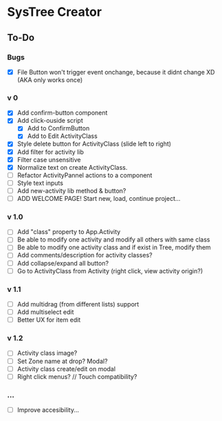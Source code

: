 # SysTree Creator

## To-Do

### Bugs
- [x] File Button won't trigger event onchange, because it didnt change XD (AKA only works once)

### v 0
- [x] Add confirm-button component
- [x] Add click-ouside script
	- [x] Add to ConfirmButton
	- [x] Add to Edit ActivityClass
- [x] Style delete button for ActivityClass (slide left to right)
- [x] Add filter for activity lib
- [x] Filter case unsensitive
- [x] Normalize text on create ActivityClass.
- [ ] Refactor ActivityPannel actions to a component
- [ ] Style text inputs
- [ ] Add new-activity lib method & button?
- [ ] ADD WELCOME PAGE! Start new, load, continue project...

### v 1.0
- [ ] Add "class" property to App.Activity
- [ ] Be able to modify one activity and modify all others with same class
- [ ] Be able to modify one activity class and if exist in Tree, modify them
- [ ] Add comments/description for activity classes?
- [ ] Add collapse/expand all button?
- [ ] Go to ActivityClass from Activity (right click, view activity origin?)

### v 1.1
- [ ] Add multidrag (from different lists) support
- [ ] Add multiselect edit
- [ ] Better UX for item edit

### v 1.2
- [ ] Activity class image?
- [ ] Set Zone name at drop? Modal?
- [ ] Activity class create/edit on modal
- [ ] Right click menus? // Touch compatibility?

### ...
- [ ] Improve accesibility...